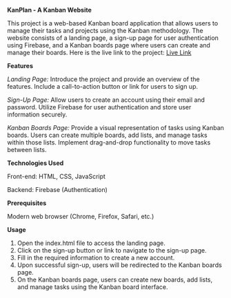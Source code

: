 **KanPlan - A Kanban Website**

This project is a web-based Kanban board application that allows users to manage their tasks and projects using the Kanban methodology. The website consists of a landing page, a sign-up page for user authentication using Firebase, and a Kanban boards page where users can create and manage their boards. Here is the live link to the project: [Live Link](https://anushkasingh1701.github.io/KanPlan/)


**Features**

_Landing Page:_ Introduce the project and provide an overview of the features. Include a call-to-action button or link for users to sign up.

_Sign-Up Page:_ Allow users to create an account using their email and password. Utilize Firebase for user authentication and store user information securely.

_Kanban Boards Page:_ Provide a visual representation of tasks using Kanban boards. Users can create multiple boards, add lists, and manage tasks within those lists. Implement drag-and-drop functionality to move tasks between lists.

**Technologies Used**

Front-end: HTML, CSS, JavaScript

Backend: Firebase (Authentication)

**Prerequisites**

Modern web browser (Chrome, Firefox, Safari, etc.)

**Usage**
1) Open the index.html file to access the landing page.
2) Click on the sign-up button or link to navigate to the sign-up page.
3) Fill in the required information to create a new account.
4) Upon successful sign-up, users will be redirected to the Kanban boards page.
5) On the Kanban boards page, users can create new boards, add lists, and manage tasks using the Kanban board interface.
